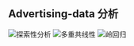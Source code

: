## Advertising-data 分析
![探索性分析](https://img.shields.io/badge/%E5%88%86%E6%9E%90-%E6%8E%A2%E7%B4%A2%E6%80%A7-green)
![多重共线性](https://img.shields.io/badge/%E5%A4%9A%E9%87%8D%E5%85%B1%E7%BA%BF%E6%80%A7-VIF-orange)
![岭回归](https://img.shields.io/badge/%E5%B2%AD%E5%9B%9E%E5%BD%92-Ridge-important)

